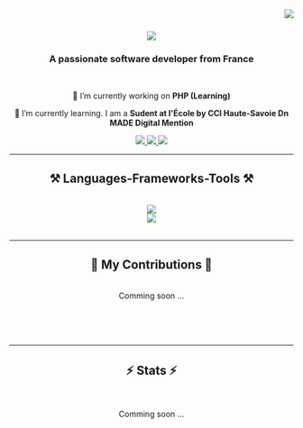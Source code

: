 <img align="right" src="https://visitor-badge.laobi.icu/badge?page_id=ONEmanLAW.ONEmanLAW" />

<h1 align="center">
    <img src="https://readme-typing-svg.herokuapp.com/?font=Righteous&size=35&center=true&color=F4D644&vCenter=true&width=500&height=70&duration=4000&lines=I'm+Hugo+Culot+👋;Frontend+Developer!;" />
</h1>

<h3 align="center">A passionate software developer from France</h3>

<br/>

<div align="center">
 
 🔭 I’m currently working on **PHP (Learning)**
 
 🌱 I’m currently learning. I am a **Sudent at l'École by CCI Haute-Savoie Dn MADE Digital Mention**


 </div>
 
<div align="center"> 
  <a href="mailto:hugoculot.dev@gmail.com">
    <img src="https://img.shields.io/badge/Gmail-333333?style=for-the-badge&logo=gmail&logoColor=red" />
  </a>
  <a href="https://linkedin.com/in/hugoculot-dev" target="_blank">
    <img src="https://img.shields.io/badge/LinkedIn-0077B5?style=for-the-badge&logo=linkedin&logoColor=white" target="_blank" />
  </a>
  <a href="https://hugo-culot.vercel.app" target="_blank">
     <img src="https://img.shields.io/badge/Portfolio-FF5722?style=for-the-badge&logo=todoist&logoColor=white" target="_blank" />
  </a>
</div>

 <hr/>
 
<h2 align="center">⚒️ Languages-Frameworks-Tools ⚒️</h2>
<br/>
<div align="center">
    <img src="https://skillicons.dev/icons?i=vscode,unity,figma,github,git,powershell,vercel"/>
    <br>
    <img src="https://skillicons.dev/icons?i=html,css,javascript,p5js,nodejs,vue,vite,php,cs"/><br>
</div>

<br/>
<hr/>

<div align="center">
  <h2>🐍 My Contributions 🐍</h2>
  <br>
  Comming soon ... 
  
  <br/><br/><br/>
</div>

<hr/>

<h2 align="center">⚡ Stats ⚡</h2>
<br>
<div align=center>

 Comming soon ...   
  
</div>
